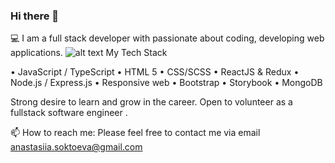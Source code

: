### Hi there 👋


💻 I am a full stack developer with passionate about coding, developing web applications.
![alt text](http://url/to/cdn2.vectorstock.com/i/1000x1000/96/96/woman-and-laptop-computer-icon-vector-17139696.jpg)
My Tech Stack

• JavaScript / TypeScript
• HTML 5
• CSS/SCSS
• ReactJS & Redux
• Node.js / Express.js
• Responsive web
• Bootstrap
• Storybook
• MongoDB


Strong desire to learn and grow in the career. Open to volunteer as a fullstack software engineer .

📫 How to reach me: Please feel free to contact me via email anastasiia.soktoeva@gmail.com 


